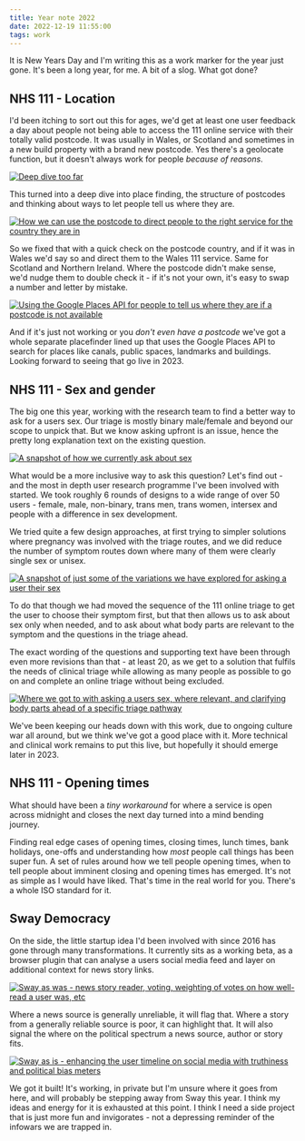 ```yaml
---
title: Year note 2022
date: 2022-12-19 11:55:00
tags: work
---
```

It is New Years Day and I'm writing this as a work marker for the year just gone. It's been a long year, for me. A bit of a slog. What got done?

## NHS 111 - Location

I'd been itching to sort out this for ages, we'd get at least one user feedback a day about people not being able to access the 111 online service with their totally valid postcode. It was usually in Wales, or Scotland and sometimes in a new build property with a brand new postcode. Yes there's a geolocate function, but it doesn't always work for people *because of reasons*.

[![Deep dive too far](/images/postcode-levels.png)](/images/postcode-levels.png) 

This turned into a deep dive into place finding, the structure of postcodes and thinking about ways to let people tell us where they are.

[![How we can use the postcode to direct people to the right service for the country they are in](/images/111-regions.png)](/images/111-regions.png) 

So we fixed that with a quick check on the postcode country, and if it was in Wales we'd say so and direct them to the Wales 111 service. Same for Scotland and Northern Ireland. Where the postcode didn't make sense, we'd nudge them to double check it - if it's not your own, it's easy to swap a number and letter by mistake. 

[![Using the Google Places API for people to tell us where they are if a postcode is not available](/images/placefinder.png)](/images/placefinder.png) 

And if it's just not working or you *don't even have a postcode* we've got a whole separate placefinder lined up that uses the Google Places API to search for places like canals, public spaces, landmarks and buildings. Looking forward to seeing that go live in 2023.

## NHS 111 - Sex and gender

The big one this year, working with the research team to find a better way to ask for a users sex. Our triage is mostly binary male/female and beyond our scope to unpick that. But we know asking upfront is an issue, hence the pretty long explanation text on the existing question.


[![A snapshot of how we currently ask about sex](/images/sex-asis.png)](/images/sex-asis.png) 


What would be a more inclusive way to ask this question? Let's find out - and the most in depth user research programme I've been involved with started. We took roughly 6 rounds of designs to a wide range of over 50 users - female, male, non-binary, trans men, trans women, intersex and people with a difference in sex development. 

We tried quite a few design approaches, at first trying to simpler solutions where pregnancy was involved with the triage routes, and we did reduce the number of symptom routes down where many of them were clearly single sex or unisex.


[![A snapshot of just some of the variations we have explored for asking a user their sex](/images/sex-questions.png)](/images/sex-questions.png) 

To do that though we had moved the sequence of the 111 online triage to get the user to choose their symptom first, but that then allows us to ask about sex only when needed, and to ask about what body parts are relevant to the symptom and the questions in the triage ahead. 

The exact wording of the questions and supporting text have been through even more revisions than that - at least 20, as we get to a solution that fulfils the needs of clinical triage while allowing as many people as possible to go on and complete an online triage without being excluded. 


[![Where we got to with asking a users sex, where relevant, and clarifying body parts ahead of a specific triage pathway](/images/sex-screens.png)](/images/sex-screens.png) 

We've been keeping our heads down with this work, due to ongoing culture war all around, but we think we've got a good place with it. More technical and clinical work remains to put this live, but hopefully it should emerge later in 2023.

## NHS 111 - Opening times

What should have been a *tiny workaround* for where a service is open across midnight and closes the next day turned into a mind bending journey.

Finding real edge cases of opening times, closing times, lunch times, bank holidays, one-offs and understanding how *most* people call things has been super fun. A set of rules around how we tell people opening times, when to tell people about imminent closing and opening times has emerged. It's not as simple as I would have liked. That's time in the real world for you. There's a whole ISO standard for it.

## Sway Democracy

On the side, the little startup idea I'd been involved with since 2016 has gone through many transformations. It currently sits as a working beta, as a browser plugin that can analyse a users social media feed and layer on additional context for news story links.


[![Sway as was - news story reader, voting, weighting of votes on how well-read a user was, etc](/images/sway-action.png)](/images/sway-action.png) 

Where a news source is generally unreliable, it will flag that. Where a story from a generally reliable source is poor, it can highlight that. It will also signal the where on the political spectrum a news source, author or story fits.

[![Sway as is - enhancing the user timeline on social media with truthiness and political bias meters](/images/sway-tweet-and-desktop.jpg)](/images/sway-tweet-and-desktop.jpg) 

We got it built! It's working, in private but I'm unsure where it goes from here, and will probably be stepping away from Sway this year. I think my ideas and energy for it is exhausted at this point. I think I need a side project that is just more fun and invigorates - not a depressing reminder of the infowars we are trapped in. 


